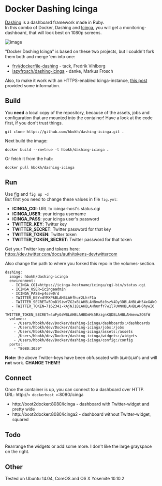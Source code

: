 # Docker Dashing Icinga

[Dashing](https://shopify.github.io/dashing/) is a dashboard framework made in Ruby.  
In this combo of Docker, Dashing and [Icinga](https://www.icinga.org/), you will get a monitoring-dashboard, that will look best on 1080p screens.  

![image](https://github.com/lazyfrosch/dashing-icinga/raw/master/screenshot.png)

"Docker Dashing Icinga" is based on these two projects, but I couldn't fork them both and merge 'em into one:  
- [frvi/dockerfile-dashing](https://github.com/frvi/dockerfile-dashing) - tack, Fredrik Vihlborg
- [lazyfrosch/dashing-icinga](https://github.com/lazyfrosch/dashing-icinga) - danke, Markus Frosch

Also, to make it work with an HTTPS-enabled Icinga-instance, [this post](http://www.stefreitag.de/wp/2014/08/08/dashing-icinga/) provided some information.

## Build

You **need** a local copy of the repository, because of the assets, jobs and configuration that are mounted into the container! Have a look at the code first, if you don't trust things.  

`git clone https://github.com/hbokh/dashing-icinga.git .`

Next build the image:  

`docker build --rm=true -t hbokh/dashing-icinga .`

Or fetch it from the hub:

`docker pull hbokh/dashing-icinga`


## Run

Use [fig](http://fig.sh/) and `fig up -d`  
But first you need to change these values in file `fig.yml`:  

- **ICINGA_CGI**: URL to icinga-host's status.cgi
- **ICINGA_USER**: your icinga username
- **ICINGA_PASS**: your icinga user's password
- **TWITTER_KEY**: Twitter key
- **TWITTER_SECRET**: Twitter password for that key
- **TWITTER_TOKEN**: Twitter token
- **TWITTER_TOKEN_SECRET**: Twitter password for that token

Get your Twitter key and tokens here: https://dev.twitter.com/docs/auth/tokens-devtwittercom

Also change the path to where you forked this repo in the volumes-section.

```
dashing:
  image: hbokh/dashing-icinga
  environment:
   - ICINGA_CGI=https://icinga-hostname/icinga/cgi-bin/status.cgi
   - ICINGA_USER=icingaadmin
   - ICINGA_PASS=p4ssw0rd
   - TWITTER_KEY=dYMXPkBLAHBLAHfhur2LhrF1a
   - TWITTER_SECRET=5DoD1SiwYZG2xBLAHBLAHBmwBi0szV4Dy3DBLAHBLAH54xGAkO
   - TWITTER_TOKEN=7162341-kAjNJ1BLAHBLAHhunfY7w1l7UWNXBLAHBLAH6hywI6
   - TWITTER_TOKEN_SECRET=4uPyGsWBLAHBLAHBDmMs5RzzgnKQDBLAHBLAHmevwZOSfW
  volumes:
    - /Users/hbokh/dev/Docker/dashing-icinga/dashboards:/dashboards
    - /Users/hbokh/dev/Docker/dashing-icinga/jobs:/jobs
    - /Users/hbokh/dev/Docker/dashing-icinga/assets:/assets
    - /Users/hbokh/dev/Docker/dashing-icinga/widgets:/widgets
    - /Users/hbokh/dev/Docker/dashing-icinga/config:/config
  ports:
    - "8080:3030"
```
**Note:**  the above Twitter-keys have been obfuscated with `BLAHBLAH`'s and will **not** work. **CHANGE THEM!!**

## Connect

Once the container is up, you can connect to a dashboard over HTTP.  
URL: http://`< dockerhost >`:8080/icinga

- http://boot2docker:8080/icinga  - dashboard with Twitter-widget and pretty wide
- http://boot2docker:8080/icinga2 - dashboard without Twitter-widget, squared

## Todo

Rearrange the widgets or add some more. I don't like the large grayspace on the right.

## Other

Tested on Ubuntu 14.04, CoreOS and OS X Yosemite 10.10.2
